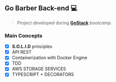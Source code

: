 Go Barber Back-end :computer:
---

>Project developed during **[GoStack](https://rocketseat.com.br/gostack)** *bootcamp.*

### Main Concepts

- [x]  **S.O.L.I.D** principles
- [x]  API REST
- [x]  Containerization with Docker Engine
- [x]  TDD
- [x]  AWS STORAGE SERVICES
- [x]  TYPESCRIPT + DECORATORS
